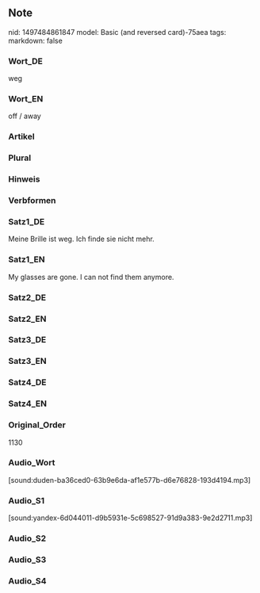 ## Note
nid: 1497484861847
model: Basic (and reversed card)-75aea
tags: 
markdown: false

### Wort_DE
weg

### Wort_EN
off / away

### Artikel


### Plural


### Hinweis


### Verbformen


### Satz1_DE
Meine Brille ist weg. Ich finde sie nicht mehr.

### Satz1_EN
My glasses are gone. I can not find them anymore.

### Satz2_DE


### Satz2_EN


### Satz3_DE


### Satz3_EN


### Satz4_DE


### Satz4_EN


### Original_Order
1130

### Audio_Wort
[sound:duden-ba36ced0-63b9e6da-af1e577b-d6e76828-193d4194.mp3]

### Audio_S1
[sound:yandex-6d044011-d9b5931e-5c698527-91d9a383-9e2d2711.mp3]

### Audio_S2


### Audio_S3


### Audio_S4


